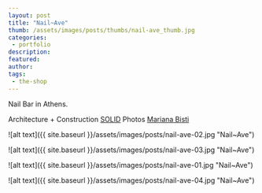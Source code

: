 ```yaml
---
layout: post
title: "Nail~Ave"
thumb: /assets/images/posts/thumbs/nail-ave_thumb.jpg
categories:
 - portfolio
description:
featured:
author: 
tags:
 - the-shop
---
```


Nail Bar in Athens.

<p class="credits">
    <span class="title">Architecture + Construction</span>
        <span class="contributor"><a href="https://www.solid.com.gr/">SOLID</a></span>
    <span class="title">Photos</span>
        <span class="contributor"><a href="https://www.marianabisti.com">Mariana Bisti</a></span>
</p>

![alt text]({{ site.baseurl }}/assets/images/posts/nail-ave-02.jpg "Nail~Ave")

![alt text]({{ site.baseurl }}/assets/images/posts/nail-ave-03.jpg "Nail~Ave")

![alt text]({{ site.baseurl }}/assets/images/posts/nail-ave-01.jpg "Nail~Ave")

![alt text]({{ site.baseurl }}/assets/images/posts/nail-ave-04.jpg "Nail~Ave")
